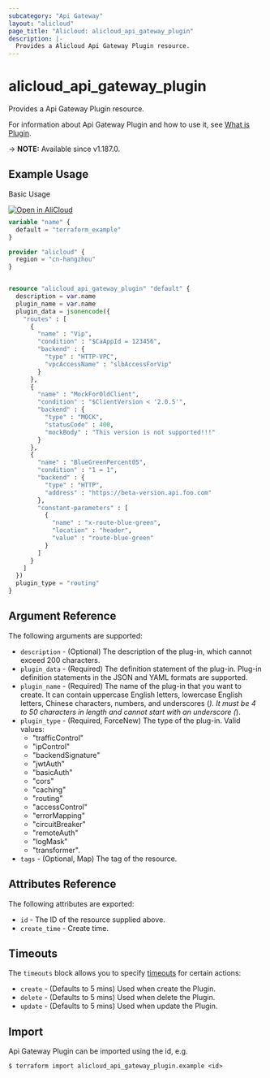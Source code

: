 ```yaml
---
subcategory: "Api Gateway"
layout: "alicloud"
page_title: "Alicloud: alicloud_api_gateway_plugin"
description: |-
  Provides a Alicloud Api Gateway Plugin resource.
---
```


# alicloud_api_gateway_plugin

Provides a Api Gateway Plugin resource. 

For information about Api Gateway Plugin and how to use it, see [What is Plugin](https://www.alibabacloud.com/help/en/api-gateway/developer-reference/api-cloudapi-2016-07-14-createplugin).

-> **NOTE:** Available since v1.187.0.

## Example Usage

Basic Usage

<div style="display: block;margin-bottom: 40px;"><div class="oics-button" style="float: right;position: absolute;margin-bottom: 10px;">
  <a href="https://api.aliyun.com/terraform?resource=alicloud_api_gateway_plugin&exampleId=0459c282-24f0-8aa1-1585-b60a576f4cbc7a5bd10e&activeTab=example&spm=docs.r.api_gateway_plugin.0.0459c28224&intl_lang=EN_US" target="_blank">
    <img alt="Open in AliCloud" src="https://img.alicdn.com/imgextra/i1/O1CN01hjjqXv1uYUlY56FyX_!!6000000006049-55-tps-254-36.svg" style="max-height: 44px; max-width: 100%;">
  </a>
</div></div>

```terraform
variable "name" {
  default = "terraform_example"
}

provider "alicloud" {
  region = "cn-hangzhou"
}


resource "alicloud_api_gateway_plugin" "default" {
  description = var.name
  plugin_name = var.name
  plugin_data = jsonencode({
    "routes" : [
      {
        "name" : "Vip",
        "condition" : "$CaAppId = 123456",
        "backend" : {
          "type" : "HTTP-VPC",
          "vpcAccessName" : "slbAccessForVip"
        }
      },
      {
        "name" : "MockForOldClient",
        "condition" : "$ClientVersion < '2.0.5'",
        "backend" : {
          "type" : "MOCK",
          "statusCode" : 400,
          "mockBody" : "This version is not supported!!!"
        }
      },
      {
        "name" : "BlueGreenPercent05",
        "condition" : "1 = 1",
        "backend" : {
          "type" : "HTTP",
          "address" : "https://beta-version.api.foo.com"
        },
        "constant-parameters" : [
          {
            "name" : "x-route-blue-green",
            "location" : "header",
            "value" : "route-blue-green"
          }
        ]
      }
    ]
  })
  plugin_type = "routing"
}
```

## Argument Reference

The following arguments are supported:
* `description` - (Optional) The description of the plug-in, which cannot exceed 200 characters.
* `plugin_data` - (Required) The definition statement of the plug-in. Plug-in definition statements in the JSON and YAML formats are supported.
* `plugin_name` - (Required) The name of the plug-in that you want to create. It can contain uppercase English letters, lowercase English letters, Chinese characters, numbers, and underscores (_). It must be 4 to 50 characters in length and cannot start with an underscore (_).
* `plugin_type` - (Required, ForceNew) The type of the plug-in. Valid values:
  - "trafficControl"
  - "ipControl"
  - "backendSignature"
  - "jwtAuth"
  - "basicAuth"
  - "cors"
  - "caching"
  - "routing"
  - "accessControl"
  - "errorMapping"
  - "circuitBreaker"
  - "remoteAuth"
  - "logMask"
  - "transformer".
* `tags` - (Optional, Map) The tag of the resource.

## Attributes Reference

The following attributes are exported:
* `id` - The ID of the resource supplied above.
* `create_time` - Create time.

## Timeouts

The `timeouts` block allows you to specify [timeouts](https://developer.hashicorp.com/terraform/language/resources/syntax#operation-timeouts) for certain actions:
* `create` - (Defaults to 5 mins) Used when create the Plugin.
* `delete` - (Defaults to 5 mins) Used when delete the Plugin.
* `update` - (Defaults to 5 mins) Used when update the Plugin.

## Import

Api Gateway Plugin can be imported using the id, e.g.

```shell
$ terraform import alicloud_api_gateway_plugin.example <id>
```